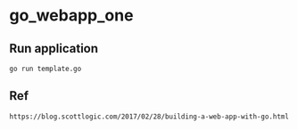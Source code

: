 # go_webapp_one

## Run application
	go run template.go
	
## Ref
	https://blog.scottlogic.com/2017/02/28/building-a-web-app-with-go.html
